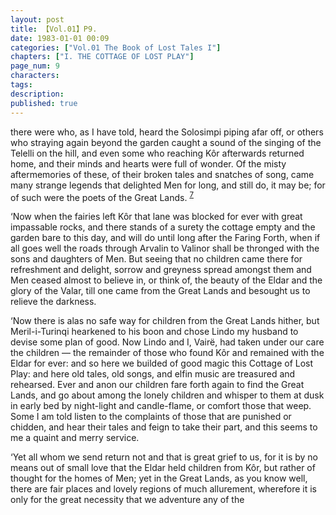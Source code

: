 ```yaml
---
layout: post
title: 【Vol.01】P9.
date: 1983-01-01 00:09
categories: ["Vol.01 The Book of Lost Tales I"]
chapters: ["I. THE COTTAGE OF LOST PLAY"]
page_num: 9
characters: 
tags: 
description: 
published: true
---
```


<p style="text-indent: 0;">
there were who, as I have told, heard the Solosimpi piping afar off, or others who straying again beyond the garden caught a sound of the singing of the Telelli on the hill, and even some who reaching Kôr afterwards returned home, and their minds and hearts were full of wonder. Of the misty aftermemories of these, of their broken tales and snatches of song, came many strange legends that delighted Men for long, and still do, it may be; for of such were the poets of the Great Lands. <SUP><a href="/MiddleEarth/vol01-p11">7</a></SUP>
</p>

‘Now when the fairies left Kôr that lane was blocked for ever with great impassable rocks, and there stands of a surety the cottage empty and the garden bare to this day, and will do until long after the Faring Forth, when if all goes well the roads through Arvalin to Valinor shall be thronged with the sons and daughters of Men. But seeing that no children came there for refreshment and delight, sorrow and greyness spread amongst them and Men ceased almost to believe in, or think of, the beauty of the Eldar and the glory of the Valar, till one came from the Great Lands and besought us to relieve the darkness.

‘Now there is alas no safe way for children from the Great Lands hither, but Meril-i-Turinqi hearkened to his boon and chose Lindo my husband to devise some plan of good. Now Lindo and I, Vairë, had taken under our care the children — the remainder of those who found Kôr and remained with the Eldar for ever: and so here we builded of good magic this Cottage of Lost Play: and here old tales, old songs, and elfin music are treasured and rehearsed. Ever and anon our children fare forth again to find the Great Lands, and go about among the lonely children and whisper to them at dusk in early bed by night-light and candle-flame, or comfort those that weep. Some I am told listen to the complaints of those that are punished or chidden, and hear their tales and feign to take their part, and this seems to me a quaint and merry service.

‘Yet all whom we send return not and that is great grief to us, for it is by no means out of small love that the Eldar held children from Kôr, but rather of thought for the homes of Men; yet in the Great Lands, as you know well, there are fair places and lovely regions of much allurement, wherefore it is only for the great necessity that we adventure any of the

